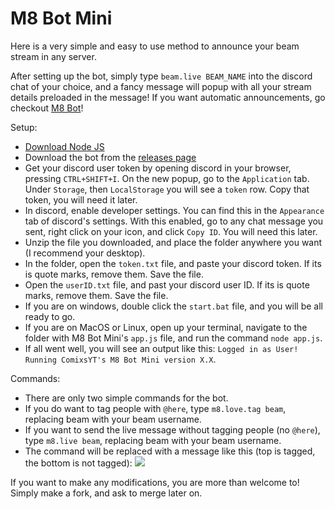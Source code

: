 # M8 Bot Mini
Here is a very simple and easy to use method to announce your beam stream in any server.

After setting up the bot, simply type `beam.live BEAM_NAME` into the discord chat of your choice, and a fancy message will popup with all your stream details preloaded in the message! If you want automatic announcements, go checkout [M8 Bot](https://github.com/MAPReiff/M8-Bot)!

Setup:
* [Download Node JS](https://nodejs.org/en/)
* Download the bot from the [releases page](https://github.com/MAPReiff/M8-Bot-Mini/releases)
* Get your discord user token by opening discord in your browser, pressing `CTRL+SHIFT+I`. On the new popup, go to the `Application` tab. Under `Storage`, then `LocalStorage` you will see a `token` row. Copy that token, you will need it later.
* In discord, enable developer settings. You can find this in the `Appearance` tab of discord's settings. With this enabled, go to any chat message you sent, right click on your icon, and click `Copy ID`. You will need this later.
* Unzip the file you downloaded, and place the folder anywhere you want (I recommend your desktop).
* In the folder, open the `token.txt` file, and paste your discord token. If its is quote marks, remove them. Save the file.
* Open the `userID.txt` file, and past your discord user ID. If its is quote marks, remove them. Save the file.
* If you are on windows, double click the `start.bat` file, and you will be all ready to go.
* If you are on MacOS or Linux, open up your terminal, navigate to the folder with M8 Bot Mini's `app.js` file, and run the command `node app.js`.
* If all went well, you will see an output like this: ```Logged in as User! Running ComixsYT's M8 Bot Mini version X.X```.

Commands:
* There are only two simple commands for the bot.
* If you do want to tag people with `@here`, type `m8.love.tag beam`, replacing beam with your beam username.
* If you want to send the live message without tagging people (no `@here`), type `m8.live beam`, replacing beam with your beam username.
* The command will be replaced with a message like this (top is tagged, the bottom is not tagged):
![](http://i.imgur.com/o6eMVrY.png)

If you want to make any modifications, you are more than welcome to! Simply make a fork, and ask to merge later on.
